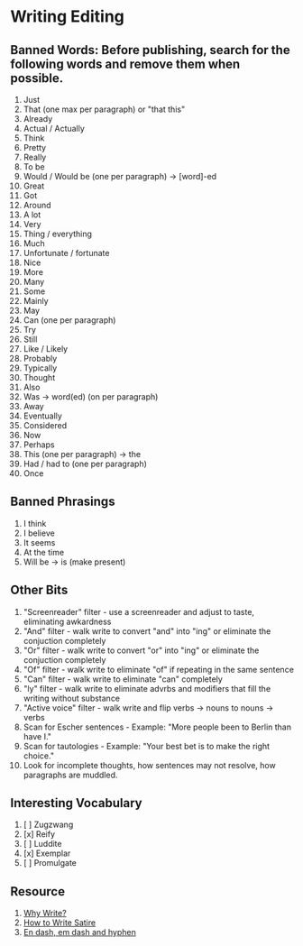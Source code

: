 # Writing Editing

## Banned Words: Before publishing, search for the following words and remove them when possible. 

1. Just
1. That (one max per paragraph) or "that this"
1. Already
1. Actual / Actually
1. Think
1. Pretty
1. Really
1. To be
1. Would / Would be (one per paragraph) -> [word]-ed
1. Great
1. Got
1. Around
1. A lot
1. Very
1. Thing / everything
1. Much
1. Unfortunate / fortunate
1. Nice
1. More
1. Many
1. Some
1. Mainly
1. May
1. Can (one per paragraph)
1. Try
1. Still
1. Like / Likely
1. Probably
1. Typically
1. Thought
1. Also
1. Was -> word(ed) (on per paragraph)
1. Away
1. Eventually
1. Considered
1. Now
1. Perhaps
1. This (one per paragraph) -> the
1. Had / had to (one per paragraph)
1. Once

## Banned Phrasings

1. I think
1. I believe
1. It seems
1. At the time
1. Will be -> is (make present)

## Other Bits

1. "Screenreader" filter - use a screenreader and adjust to taste, eliminating awkardness
1. "And" filter - walk write to convert "and" into "ing" or eliminate the conjuction completely
1. "Or" filter - walk write to convert "or" into "ing" or eliminate the conjuction completely
1. "Of" filter - walk write to eliminate "of" if repeating in the same sentence
1. "Can" filter - walk write to eliminate "can" completely
1. "ly" filter - walk write to eliminate advrbs and modifiers that fill the writing without substance
1. "Active voice" filter - walk write and flip verbs -> nouns to nouns -> verbs
1. Scan for Escher sentences - Example: "More people been to Berlin than have I."
1. Scan for tautologies - Example: "Your best bet is to make the right choice."
1. Look for incomplete thoughts, how sentences may not resolve, how paragraphs are muddled.

## Interesting Vocabulary 

1. [ ] Zugzwang
1. [x] Reify
1. [ ] Luddite
1. [x] Exemplar
1. [ ] Promulgate

## Resource

1. [Why Write?](https://fs.blog/why-write/)
1. [How to Write Satire](https://hyoom.com/how-to-write-satire/)
1. [En dash, em dash and hyphen](https://www.punctuationmatters.com/en-dash-em-dash-hyphen/)

